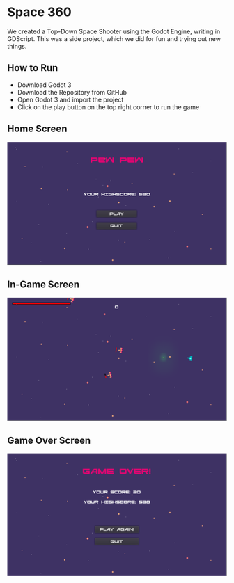 # Space 360

We created a Top-Down Space Shooter using the Godot Engine, writing in GDScript.
This was a side project, which we did for fun and trying out new things.

## How to Run
- Download Godot 3
- Download the Repository from GitHub
- Open Godot 3 and import the project
- Click on the play button on the top right corner to run the game

## Home Screen
![Game Over](Space%20360/Game%20Over%20Screenshot.png)

## In-Game Screen
![Game Over](Space%20360/Gameplay%20Screenshot.png)

## Game Over Screen
![Game Over](Space%20360/Homescreen%20Screenshot.png)
